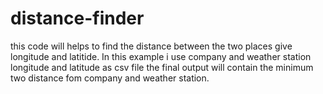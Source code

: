 # distance-finder
this code will helps to find the distance between the two places give longitude and latitide. In this example i use company  and weather station longitude and latitude as csv file the final output will contain the minimum two distance fom company and weather station.
